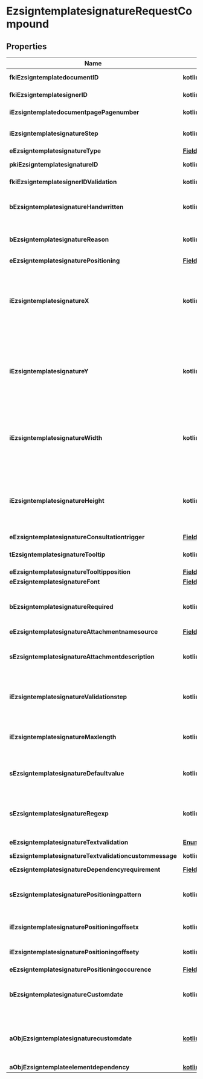 
# EzsigntemplatesignatureRequestCompound

## Properties
| Name | Type | Description | Notes |
| ------------ | ------------- | ------------- | ------------- |
| **fkiEzsigntemplatedocumentID** | **kotlin.Int** | The unique ID of the Ezsigntemplatedocument |  |
| **fkiEzsigntemplatesignerID** | **kotlin.Int** | The unique ID of the Ezsigntemplatesigner |  |
| **iEzsigntemplatedocumentpagePagenumber** | **kotlin.Int** | The page number in the Ezsigntemplatedocument |  |
| **iEzsigntemplatesignatureStep** | **kotlin.Int** | The step when the Ezsigntemplatesigner will be invited to sign |  |
| **eEzsigntemplatesignatureType** | [**FieldEEzsigntemplatesignatureType**](FieldEEzsigntemplatesignatureType.md) |  |  |
| **pkiEzsigntemplatesignatureID** | **kotlin.Int** | The unique ID of the Ezsigntemplatesignature |  [optional] |
| **fkiEzsigntemplatesignerIDValidation** | **kotlin.Int** | The unique ID of the Ezsigntemplatesigner |  [optional] |
| **bEzsigntemplatesignatureHandwritten** | **kotlin.Boolean** | Whether the Ezsigntemplatesignature must be handwritten or not when eEzsigntemplatesignatureType &#x3D; Signature. |  [optional] |
| **bEzsigntemplatesignatureReason** | **kotlin.Boolean** | Whether the Ezsigntemplatesignature must include a reason or not when eEzsigntemplatesignatureType &#x3D; Signature. |  [optional] |
| **eEzsigntemplatesignaturePositioning** | [**FieldEEzsigntemplatesignaturePositioning**](FieldEEzsigntemplatesignaturePositioning.md) |  |  [optional] |
| **iEzsigntemplatesignatureX** | **kotlin.Int** | The X coordinate (Horizontal) where to put the Ezsigntemplatesignature on the page.  Coordinate is calculated at 100dpi (dot per inch). So for example, if you want to put the Ezsigntemplatesignature 2 inches from the left border of the page, you would use \&quot;200\&quot; for the X coordinate. |  [optional] |
| **iEzsigntemplatesignatureY** | **kotlin.Int** | The Y coordinate (Vertical) where to put the Ezsigntemplatesignature on the page.  Coordinate is calculated at 100dpi (dot per inch). So for example, if you want to put the Ezsigntemplatesignature 3 inches from the top border of the page, you would use \&quot;300\&quot; for the Y coordinate. |  [optional] |
| **iEzsigntemplatesignatureWidth** | **kotlin.Int** | The width of the Ezsigntemplatesignature.  Size is calculated at 100dpi (dot per inch). So for example, if you want the Ezsigntemplatesignature to have a width of 2 inches, you would use \&quot;200\&quot; for the iEzsigntemplatesignatureWidth. |  [optional] |
| **iEzsigntemplatesignatureHeight** | **kotlin.Int** | The height of the Ezsigntemplatesignature.  Size is calculated at 100dpi (dot per inch). So for example, if you want the Ezsigntemplatesignature to have an height of 2 inches, you would use \&quot;200\&quot; for the iEzsigntemplatesignatureHeight. |  [optional] |
| **eEzsigntemplatesignatureConsultationtrigger** | [**FieldEEzsigntemplatesignatureConsultationtrigger**](FieldEEzsigntemplatesignatureConsultationtrigger.md) |  |  [optional] |
| **tEzsigntemplatesignatureTooltip** | **kotlin.String** | A tooltip that will be presented to Ezsigntemplatesigner about the Ezsigntemplatesignature |  [optional] |
| **eEzsigntemplatesignatureTooltipposition** | [**FieldEEzsigntemplatesignatureTooltipposition**](FieldEEzsigntemplatesignatureTooltipposition.md) |  |  [optional] |
| **eEzsigntemplatesignatureFont** | [**FieldEEzsigntemplatesignatureFont**](FieldEEzsigntemplatesignatureFont.md) |  |  [optional] |
| **bEzsigntemplatesignatureRequired** | **kotlin.Boolean** | Whether the Ezsigntemplatesignature is required or not. This field is relevant only with Ezsigntemplatesignature with eEzsigntemplatesignatureType &#x3D; Attachments. |  [optional] |
| **eEzsigntemplatesignatureAttachmentnamesource** | [**FieldEEzsigntemplatesignatureAttachmentnamesource**](FieldEEzsigntemplatesignatureAttachmentnamesource.md) |  |  [optional] |
| **sEzsigntemplatesignatureAttachmentdescription** | **kotlin.String** | The description attached to the attachment name added in Ezsigntemplatesignature of eEzsigntemplatesignatureType Attachments |  [optional] |
| **iEzsigntemplatesignatureValidationstep** | **kotlin.Int** | The step when the Ezsigntemplatesigner will be invited to validate the Ezsigntemplatesignature of eEzsigntemplatesignatureType Attachments |  [optional] |
| **iEzsigntemplatesignatureMaxlength** | **kotlin.Int** | The maximum length for the value in the Ezsigntemplatesignature  This can only be set if eEzsigntemplatesignatureType is **FieldText** or **FieldTextarea** |  [optional] |
| **sEzsigntemplatesignatureDefaultvalue** | **kotlin.String** | The default value for the Ezsigntemplatesignature  You can use the codes below and they will be replaced at signature time.    | Code | Description | Example | | ------------------------- | ------------ | ------------ | | {sUserFirstname} | The first name of the contact | John | | {sUserLastname} | The last name of the contact | Doe | | {sUserJobtitle} | The job title | Sales Representative | | {sCompany} | Company name | eZmax Solutions Inc. | | {sEmailAddress} | The email address | email@example.com | | {sPhoneE164} | A phone number in E.164 Format | +15149901516 | | {sPhoneE164Cell} | A phone number in E.164 Format | +15149901516 | |  [optional] |
| **sEzsigntemplatesignatureRegexp** | **kotlin.String** | A regular expression to indicate what values are acceptable for the Ezsigntemplatesignature.  This can only be set if eEzsigntemplatesignatureType is **Text** or **Textarea** |  [optional] |
| **eEzsigntemplatesignatureTextvalidation** | [**EnumTextvalidation**](EnumTextvalidation.md) |  |  [optional] |
| **sEzsigntemplatesignatureTextvalidationcustommessage** | **kotlin.String** | Description of validation rule. Show by signatory. |  [optional] |
| **eEzsigntemplatesignatureDependencyrequirement** | [**FieldEEzsigntemplatesignatureDependencyrequirement**](FieldEEzsigntemplatesignatureDependencyrequirement.md) |  |  [optional] |
| **sEzsigntemplatesignaturePositioningpattern** | **kotlin.String** | The string pattern to search for the positioning. **This is not a regexp**  This will be required if **eEzsigntemplatesignaturePositioning** is set to **PerCoordinates** |  [optional] |
| **iEzsigntemplatesignaturePositioningoffsetx** | **kotlin.Int** | The offset X  This will be required if **eEzsigntemplatesignaturePositioning** is set to **PerCoordinates** |  [optional] |
| **iEzsigntemplatesignaturePositioningoffsety** | **kotlin.Int** | The offset Y  This will be required if **eEzsigntemplatesignaturePositioning** is set to **PerCoordinates** |  [optional] |
| **eEzsigntemplatesignaturePositioningoccurence** | [**FieldEEzsigntemplatesignaturePositioningoccurence**](FieldEEzsigntemplatesignaturePositioningoccurence.md) |  |  [optional] |
| **bEzsigntemplatesignatureCustomdate** | **kotlin.Boolean** | Whether the Ezsigntemplatesignature has a custom date format or not. (Only possible when eEzsigntemplatesignatureType is **Name** or **Handwritten**) |  [optional] |
| **aObjEzsigntemplatesignaturecustomdate** | [**kotlin.collections.List&lt;EzsigntemplatesignaturecustomdateRequestCompound&gt;**](EzsigntemplatesignaturecustomdateRequest.md) | An array of custom date blocks that will be filled at the time of signature.  Can only be used if bEzsigntemplatesignatureCustomdate is true.  Use an empty array if you don&#39;t want to have a date at all. |  [optional] |
| **aObjEzsigntemplateelementdependency** | [**kotlin.collections.List&lt;EzsigntemplateelementdependencyRequestCompound&gt;**](EzsigntemplateelementdependencyRequest.md) |  |  [optional] |



